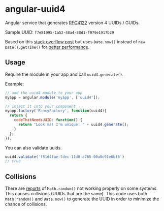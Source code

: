 # angular-uuid4

Angular service that generates [RFC4122](http://www.ietf.org/rfc/rfc4122.txt) version 4 UUIDs / GUIDs.

Sample UUID: `f7e81995-1a52-48a4-88d1-f979e1917b29`

Based on this [stack overflow post](http://stackoverflow.com/questions/105034/how-to-create-a-guid-uuid-in-javascript/2117523#2117523) but uses `Date.now()` instead of `new Date().getTime()` for [better performance](http://jsperf.com/date-now-vs-new-date).

## Usage

Require the module in your app and call `uuid4.generate()`.

Example:

``` javascript
// add the uuid4 module to your app
myapp = angular.module('myapp', ['uuid4']);

// inject it into your component
myapp.factory('FancyFactory', function(uuid4){
  return {
    codeThatNeedsUUID: function() {
      return "Look ma! I'm unique: " + uuid4.generate();
    }
  };
});
```

You can also validate uuids.

```javascript
uuid4.validate('f81d4fae-7dec-11d0-a765-00a0c91e6bf6')
// true
```

## Collisions

There are [reports](http://stackoverflow.com/questions/6906916/collisions-when-generating-uuids-in-javascript) of `Math.random()` not working properly on some systems. This causes collisions (UUIDs that are the same). This code uses both `Math.random()` and `Date.now()` to generate the UUID in order to minimize the chance of collisions.


